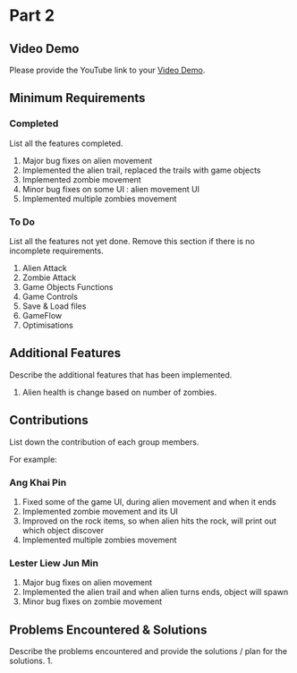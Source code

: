 # Part 2

## Video Demo

Please provide the YouTube link to your [Video Demo](https://youtube.com).

## Minimum Requirements

### Completed

List all the features completed.

1. Major bug fixes on alien movement
2. Implemented the alien trail, replaced the trails with game objects
3. Implemented zombie movement
4. Minor bug fixes on some UI : alien movement UI
5. Implemented multiple zombies movement

### To Do

List all the features not yet done. Remove this section if there is no incomplete requirements.

1. Alien Attack
2. Zombie Attack
3. Game Objects Functions
4. Game Controls
5. Save & Load files
6. GameFlow
7. Optimisations
 
## Additional Features

Describe the additional features that has been implemented.

1. Alien health is change based on number of zombies.

## Contributions

List down the contribution of each group members.

For example:

### Ang Khai Pin

1. Fixed some of the game UI, during alien movement and when it ends
2. Implemented zombie movement and its UI
3. Improved on the rock items, so when alien hits the rock, will print out which object discover
4. Implemented multiple zombies movement

### Lester Liew Jun Min

1. Major bug fixes on alien movement
2. Implemented the alien trail and when alien turns ends, object will spawn
3. Minor bug fixes on zombie movement

## Problems Encountered & Solutions

Describe the problems encountered and provide the solutions / plan for the solutions.
1. 
